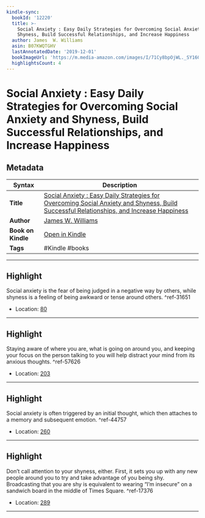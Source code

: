 ```yaml
---
kindle-sync:
  bookId: '12220'
  title: >-
    Social Anxiety : Easy Daily Strategies for Overcoming Social Anxiety and
    Shyness, Build Successful Relationships, and Increase Happiness
  author: James  W. Williams
  asin: B07KWQTGHV
  lastAnnotatedDate: '2019-12-01'
  bookImageUrl: 'https://m.media-amazon.com/images/I/71Cy8bpOjWL._SY160.jpg'
  highlightsCount: 4
---
```

# Social Anxiety : Easy Daily Strategies for Overcoming Social Anxiety and Shyness, Build Successful Relationships, and Increase Happiness

## Metadata

| Syntax | Description |
| ---------- | ---------- |
| **Title** | [Social Anxiety : Easy Daily Strategies for Overcoming Social Anxiety and Shyness, Build Successful Relationships, and Increase Happiness](https://www.amazon.com/dp/B07KWQTGHV) |
| **Author** | [James  W. Williams](https://www.amazon.com/James-W-Williams/e/B07MZL8CY2/ref=dp_byline_cont_ebooks_1) |
| **Book on Kindle** | <a href="kindle://book?action=open&asin=B07KWQTGHV" target="_blank">Open in Kindle</a> |
| **Tags** | #Kindle #books |

---

## Highlight

Social anxiety is the fear of being judged in a negative way by others, while shyness is a feeling of being awkward or tense around others. ^ref-31651
- Location: [80](kindle://book?action=open&asin=B07KWQTGHV&location=80)

---
## Highlight

Staying aware of where you are, what is going on around you, and keeping your focus on the person talking to you will help distract your mind from its anxious thoughts. ^ref-57626
- Location: [203](kindle://book?action=open&asin=B07KWQTGHV&location=203)

---
## Highlight

Social anxiety is often triggered by an initial thought, which then attaches to a memory and subsequent emotion. ^ref-44757
- Location: [260](kindle://book?action=open&asin=B07KWQTGHV&location=260)

---
## Highlight

Don’t call attention to your shyness, either. First, it sets you up with any new people around you to try and take advantage of you being shy. Broadcasting that you are shy is equivalent to wearing “I’m insecure” on a sandwich board in the middle of Times Square. ^ref-17376
- Location: [289](kindle://book?action=open&asin=B07KWQTGHV&location=289)

---
